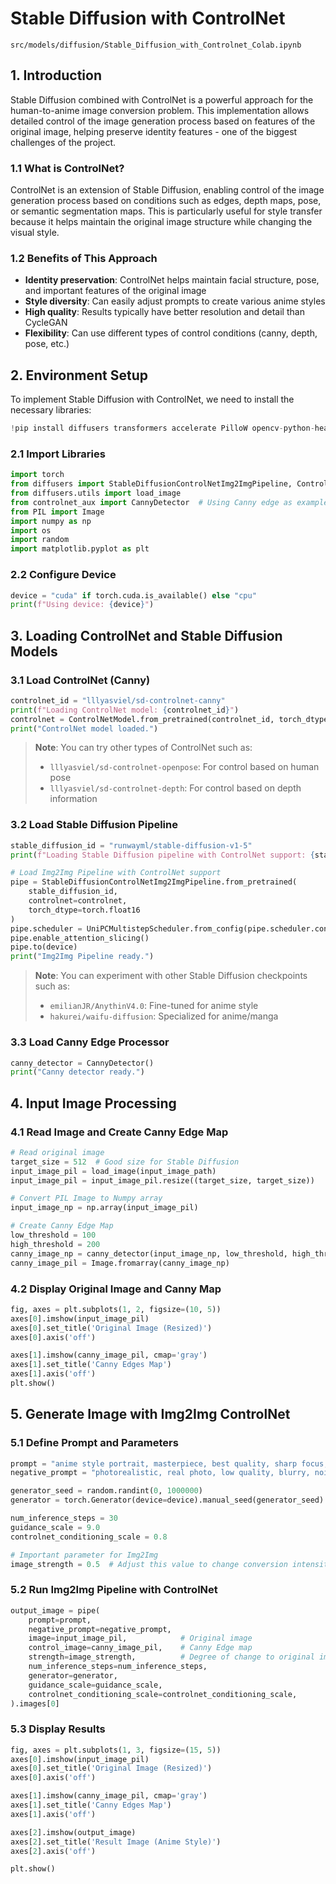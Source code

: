 # Stable Diffusion with ControlNet

`src/models/diffusion/Stable_Diffusion_with_Controlnet_Colab.ipynb` 

## 1. Introduction

Stable Diffusion combined with ControlNet is a powerful approach for the human-to-anime image conversion problem. This implementation allows detailed control of the image generation process based on features of the original image, helping preserve identity features - one of the biggest challenges of the project.

### 1.1 What is ControlNet?

ControlNet is an extension of Stable Diffusion, enabling control of the image generation process based on conditions such as edges, depth maps, pose, or semantic segmentation maps. This is particularly useful for style transfer because it helps maintain the original image structure while changing the visual style.

### 1.2 Benefits of This Approach

- **Identity preservation**: ControlNet helps maintain facial structure, pose, and important features of the original image
- **Style diversity**: Can easily adjust prompts to create various anime styles
- **High quality**: Results typically have better resolution and detail than CycleGAN
- **Flexibility**: Can use different types of control conditions (canny, depth, pose, etc.)

## 2. Environment Setup

To implement Stable Diffusion with ControlNet, we need to install the necessary libraries:

```python
!pip install diffusers transformers accelerate PilloW opencv-python-headless controlnet_aux matplotlib
```

### 2.1 Import Libraries

```python
import torch
from diffusers import StableDiffusionControlNetImg2ImgPipeline, ControlNetModel, UniPCMultistepScheduler
from diffusers.utils import load_image
from controlnet_aux import CannyDetector  # Using Canny edge as example
from PIL import Image
import numpy as np
import os
import random
import matplotlib.pyplot as plt
```

### 2.2 Configure Device

```python
device = "cuda" if torch.cuda.is_available() else "cpu"
print(f"Using device: {device}")
```

## 3. Loading ControlNet and Stable Diffusion Models

### 3.1 Load ControlNet (Canny)

```python
controlnet_id = "lllyasviel/sd-controlnet-canny"
print(f"Loading ControlNet model: {controlnet_id}")
controlnet = ControlNetModel.from_pretrained(controlnet_id, torch_dtype=torch.float16)
print("ControlNet model loaded.")
```

> **Note**: You can try other types of ControlNet such as:
> - `lllyasviel/sd-controlnet-openpose`: For control based on human pose
> - `lllyasviel/sd-controlnet-depth`: For control based on depth information

### 3.2 Load Stable Diffusion Pipeline

```python
stable_diffusion_id = "runwayml/stable-diffusion-v1-5"
print(f"Loading Stable Diffusion pipeline with ControlNet support: {stable_diffusion_id}")

# Load Img2Img Pipeline with ControlNet support
pipe = StableDiffusionControlNetImg2ImgPipeline.from_pretrained(
    stable_diffusion_id,
    controlnet=controlnet,
    torch_dtype=torch.float16
)
pipe.scheduler = UniPCMultistepScheduler.from_config(pipe.scheduler.config)
pipe.enable_attention_slicing()
pipe.to(device)
print("Img2Img Pipeline ready.")
```

> **Note**: You can experiment with other Stable Diffusion checkpoints such as:
> - `emilianJR/AnythinV4.0`: Fine-tuned for anime style
> - `hakurei/waifu-diffusion`: Specialized for anime/manga

### 3.3 Load Canny Edge Processor

```python
canny_detector = CannyDetector()
print("Canny detector ready.")
```

## 4. Input Image Processing

### 4.1 Read Image and Create Canny Edge Map

```python
# Read original image
target_size = 512  # Good size for Stable Diffusion
input_image_pil = load_image(input_image_path)
input_image_pil = input_image_pil.resize((target_size, target_size))

# Convert PIL Image to Numpy array
input_image_np = np.array(input_image_pil)

# Create Canny Edge Map
low_threshold = 100
high_threshold = 200
canny_image_np = canny_detector(input_image_np, low_threshold, high_threshold)
canny_image_pil = Image.fromarray(canny_image_np)
```

### 4.2 Display Original Image and Canny Map

```python
fig, axes = plt.subplots(1, 2, figsize=(10, 5))
axes[0].imshow(input_image_pil)
axes[0].set_title('Original Image (Resized)')
axes[0].axis('off')

axes[1].imshow(canny_image_pil, cmap='gray')
axes[1].set_title('Canny Edges Map')
axes[1].axis('off')
plt.show()
```

## 5. Generate Image with Img2Img ControlNet

### 5.1 Define Prompt and Parameters

```python
prompt = "anime style portrait, masterpiece, best quality, sharp focus, detailed illustration, 1boy"
negative_prompt = "photorealistic, real photo, low quality, blurry, noisy, text, watermark, signature, ugly, deformed"

generator_seed = random.randint(0, 1000000)
generator = torch.Generator(device=device).manual_seed(generator_seed)

num_inference_steps = 30
guidance_scale = 9.0
controlnet_conditioning_scale = 0.8

# Important parameter for Img2Img
image_strength = 0.5  # Adjust this value to change conversion intensity (0.0-1.0)
```

### 5.2 Run Img2Img Pipeline with ControlNet

```python
output_image = pipe(
    prompt=prompt,
    negative_prompt=negative_prompt,
    image=input_image_pil,            # Original image
    control_image=canny_image_pil,    # Canny Edge map
    strength=image_strength,          # Degree of change to original image
    num_inference_steps=num_inference_steps,
    generator=generator,
    guidance_scale=guidance_scale,
    controlnet_conditioning_scale=controlnet_conditioning_scale,
).images[0]
```

### 5.3 Display Results

```python
fig, axes = plt.subplots(1, 3, figsize=(15, 5))
axes[0].imshow(input_image_pil)
axes[0].set_title('Original Image (Resized)')
axes[0].axis('off')

axes[1].imshow(canny_image_pil, cmap='gray')
axes[1].set_title('Canny Edges Map')
axes[1].axis('off')

axes[2].imshow(output_image)
axes[2].set_title('Result Image (Anime Style)')
axes[2].axis('off')

plt.show()
```